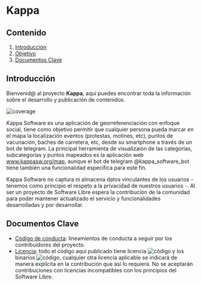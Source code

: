 # Kappa

## Contenido

1. [Introducción](#Introducción)
2. [Objetivo](#Objetivo)
3. [Documentos Clave](#Documentos_Clave)

## Introducción <a name = "Introducción"></a>

Bienvenid@ al proyecto **Kappa**, aquí puedes encontrar toda la información sobre el desarrollo y publicación de contenidos.

![coverage](https://img.shields.io/badge/estado-100%25-blue?style=for-the-badge)

Kappa Software es una aplicación de georreferenciación con enfoque social, tiene como objetivo permitir que cualquier persona pueda marcar en el mapa la localización eventos (protestas, motines, etc), puntos de vacunación, baches de carretera, etc, desde su smartphone a través de un bot de telegram. La principal herramienta de visualizaión de las categorías, subcategorías y puntos mapeados es la aplicación web www.kappasw.org/map, aunque el bot de telegram @kappa_software_bot tiene también una funcionalidad específica para este fin.

Kappa Software no captura ni almacena datos vinculantes de los usuarios - tenemos como principio el respeto a la privacidad de nuestros usuarios -. Al ser un proyecto de Software Libre espera la contribución de la comunidad para poder mantener actualizado el servicio y funcionalidades desarrolladas y por desarrollar.


## Documentos Clave <a name = "Documentos_Clave"></a>
- [Código de conducta][1]: lineamientos de conducta a seguir por los contribuidores del proyecto.
- [Licencia][2]: todo el código aquí publicado tiene licencia ![código](https://img.shields.io/badge/code-Affero%20GPL%20v3-lima?style=flat-square) y los binarios ![código](https://img.shields.io/badge/code-MIT-lima?style=flat-square), cualquier otra licencia aplicable se indicará de manera explícita en la contribución que así lo requiera. No se aceptarán contribuciones con licencias incompatibles con los principios del Software Libre.

[1]: https://github.com/KappaSoftware/Kappa/blob/main/CODE_OF_CONDUCT.md
[2]: https://github.com/piratax007/LaTeXamples/blob/master/License.md
